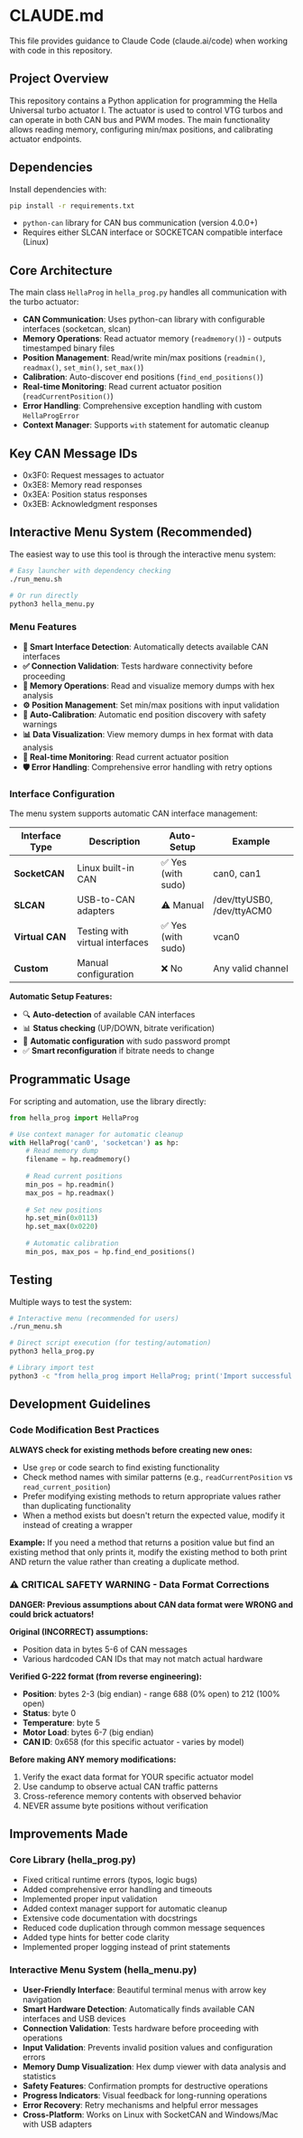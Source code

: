 # CLAUDE.md

This file provides guidance to Claude Code (claude.ai/code) when working with code in this repository.

## Project Overview

This repository contains a Python application for programming the Hella Universal turbo actuator I. The actuator is used to control VTG turbos and can operate in both CAN bus and PWM modes. The main functionality allows reading memory, configuring min/max positions, and calibrating actuator endpoints.

## Dependencies

Install dependencies with:
```bash
pip install -r requirements.txt
```

- `python-can` library for CAN bus communication (version 4.0.0+)
- Requires either SLCAN interface or SOCKETCAN compatible interface (Linux)

## Core Architecture

The main class `HellaProg` in `hella_prog.py` handles all communication with the turbo actuator:

- **CAN Communication**: Uses python-can library with configurable interfaces (socketcan, slcan)
- **Memory Operations**: Read actuator memory (`readmemory()`) - outputs timestamped binary files
- **Position Management**: Read/write min/max positions (`readmin()`, `readmax()`, `set_min()`, `set_max()`)
- **Calibration**: Auto-discover end positions (`find_end_positions()`)
- **Real-time Monitoring**: Read current actuator position (`readCurrentPosition()`)
- **Error Handling**: Comprehensive exception handling with custom `HellaProgError`
- **Context Manager**: Supports `with` statement for automatic cleanup

## Key CAN Message IDs

- 0x3F0: Request messages to actuator
- 0x3E8: Memory read responses
- 0x3EA: Position status responses  
- 0x3EB: Acknowledgment responses

## Interactive Menu System (Recommended)

The easiest way to use this tool is through the interactive menu system:

```bash
# Easy launcher with dependency checking
./run_menu.sh

# Or run directly
python3 hella_menu.py
```

### Menu Features

- **🔌 Smart Interface Detection**: Automatically detects available CAN interfaces
- **✅ Connection Validation**: Tests hardware connectivity before proceeding
- **📁 Memory Operations**: Read and visualize memory dumps with hex analysis
- **⚙️ Position Management**: Set min/max positions with input validation
- **🎯 Auto-Calibration**: Automatic end position discovery with safety warnings
- **📊 Data Visualization**: View memory dumps in hex format with data analysis
- **🔄 Real-time Monitoring**: Read current actuator position
- **🛡️ Error Handling**: Comprehensive error handling with retry options

### Interface Configuration

The menu system supports automatic CAN interface management:

| Interface Type | Description | Auto-Setup | Example |
|---------------|-------------|------------|---------|
| **SocketCAN** | Linux built-in CAN | ✅ Yes (with sudo) | can0, can1 |
| **SLCAN** | USB-to-CAN adapters | ⚠️ Manual | /dev/ttyUSB0, /dev/ttyACM0 |
| **Virtual CAN** | Testing with virtual interfaces | ✅ Yes (with sudo) | vcan0 |
| **Custom** | Manual configuration | ❌ No | Any valid channel |

**Automatic Setup Features:**
- 🔍 **Auto-detection** of available CAN interfaces
- 📊 **Status checking** (UP/DOWN, bitrate verification)
- 🔧 **Automatic configuration** with sudo password prompt
- ✅ **Smart reconfiguration** if bitrate needs to change

## Programmatic Usage

For scripting and automation, use the library directly:

```python
from hella_prog import HellaProg

# Use context manager for automatic cleanup
with HellaProg('can0', 'socketcan') as hp:
    # Read memory dump
    filename = hp.readmemory()
    
    # Read current positions
    min_pos = hp.readmin()
    max_pos = hp.readmax()
    
    # Set new positions
    hp.set_min(0x0113)
    hp.set_max(0x0220)
    
    # Automatic calibration
    min_pos, max_pos = hp.find_end_positions()
```

## Testing

Multiple ways to test the system:

```bash
# Interactive menu (recommended for users)
./run_menu.sh

# Direct script execution (for testing/automation)
python3 hella_prog.py

# Library import test
python3 -c "from hella_prog import HellaProg; print('Import successful')"
```

## Development Guidelines

### Code Modification Best Practices

**ALWAYS check for existing methods before creating new ones:**
- Use `grep` or code search to find existing functionality
- Check method names with similar patterns (e.g., `readCurrentPosition` vs `read_current_position`)
- Prefer modifying existing methods to return appropriate values rather than duplicating functionality
- When a method exists but doesn't return the expected value, modify it instead of creating a wrapper

**Example:** If you need a method that returns a position value but find an existing method that only prints it, modify the existing method to both print AND return the value rather than creating a duplicate method.

### ⚠️ CRITICAL SAFETY WARNING - Data Format Corrections

**DANGER: Previous assumptions about CAN data format were WRONG and could brick actuators!**

**Original (INCORRECT) assumptions:**
- Position data in bytes 5-6 of CAN messages
- Various hardcoded CAN IDs that may not match actual hardware

**Verified G-222 format (from reverse engineering):**
- **Position**: bytes 2-3 (big endian) - range 688 (0% open) to 212 (100% open)  
- **Status**: byte 0
- **Temperature**: byte 5  
- **Motor Load**: bytes 6-7 (big endian)
- **CAN ID**: 0x658 (for this specific actuator - varies by model)

**Before making ANY memory modifications:**
1. Verify the exact data format for YOUR specific actuator model
2. Use candump to observe actual CAN traffic patterns  
3. Cross-reference memory contents with observed behavior
4. NEVER assume byte positions without verification

## Improvements Made

### Core Library (hella_prog.py)
- Fixed critical runtime errors (typos, logic bugs)
- Added comprehensive error handling and timeouts
- Implemented proper input validation
- Added context manager support for automatic cleanup
- Extensive code documentation with docstrings
- Reduced code duplication through common message sequences
- Added type hints for better code clarity
- Implemented proper logging instead of print statements

### Interactive Menu System (hella_menu.py)
- **User-Friendly Interface**: Beautiful terminal menus with arrow key navigation
- **Smart Hardware Detection**: Automatically finds available CAN interfaces and USB devices
- **Connection Validation**: Tests hardware before proceeding with operations
- **Input Validation**: Prevents invalid position values and configuration errors
- **Memory Dump Visualization**: Hex dump viewer with data analysis and statistics
- **Safety Features**: Confirmation prompts for destructive operations
- **Progress Indicators**: Visual feedback for long-running operations
- **Error Recovery**: Retry mechanisms and helpful error messages
- **Cross-Platform**: Works on Linux with SocketCAN and Windows/Mac with USB adapters